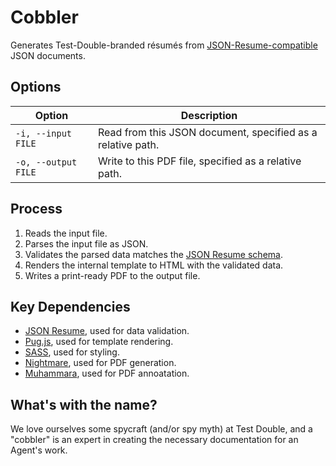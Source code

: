 # Cobbler

Generates Test-Double-branded résumés from [JSON-Resume-compatible][json-resume] JSON documents.

## Options

| Option | Description |
|---|---|
| `-i, --input FILE` | Read from this JSON document, specified as a relative path. |
| `-o, --output FILE` | Write to this PDF file, specified as a relative path. |

## Process

1. Reads the input file.
2. Parses the input file as JSON.
3. Validates the parsed data matches the [JSON Resume schema][json-resume-schema].
4. Renders the internal template to HTML with the validated data.
5. Writes a print-ready PDF to the output file.

## Key Dependencies

- [JSON Resume][json-resume-npm], used for data validation.
- [Pug.js][pug], used for template rendering.
- [SASS][sass], used for styling.
- [Nightmare][nightmare], used for PDF generation.
- [Muhammara][muhammara], used for PDF annoatation.

## What's with the name?

We love ourselves some spycraft (and/or spy myth) at Test Double, and a "cobbler" is an expert in creating the necessary documentation for an Agent's work.

[json-resume]: https://jsonresume.org/
[json-resume-schema]: https://jsonresume.org/schema/
[json-resume-npm]: https://www.npmjs.com/package/resume-schema
[pug]: https://pugjs.org/api/getting-started.html
[sass]: https://www.npmjs.com/package/node-sass
[nightmare]: http://www.nightmarejs.org/
[muhammara]: https://www.npmjs.com/package/muhammara

